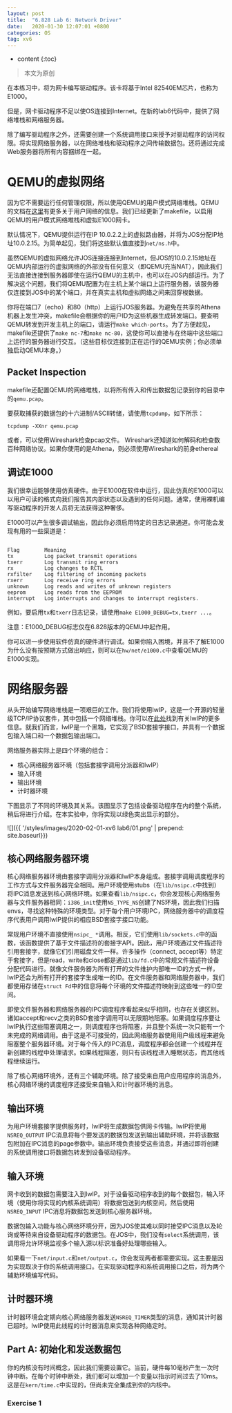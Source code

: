```yaml
---
layout: post
title:  "6.828 Lab 6: Network Driver"
date:   2020-01-30 12:07:01 +0800
categories: OS
tag: xv6
---
```


* content
{:toc}

>本文为原创

在本练习中，将为网卡编写驱动程序。该卡将基于Intel 82540EM芯片，也称为E1000。

但是，网卡驱动程序不足以使OS连接到Internet。在新的lab6代码中，提供了网络堆栈和网络服务器。

除了编写驱动程序之外，还需要创建一个系统调用接口来授予对驱动程序的访问权限。将实现网络服务器，以在网络堆栈和驱动程序之间传输数据包。还将通过完成Web服务器将所有内容捆绑在一起。

# QEMU的虚拟网络

因为它不需要运行任何管理权限，所以使用QEMU的用户模式网络堆栈。QEMU的文档在[这里](http://wiki.qemu.org/download/qemu-doc.html#Using-the-user-mode-network-stack)有更多关于用户网络的信息。我们已经更新了makefile，以启用QEMU的用户模式网络堆栈和虚拟E1000网卡。

默认情况下，QEMU提供运行在IP 10.0.2.2上的虚拟路由器，并将为JOS分配IP地址10.0.2.15。为简单起见，我们将这些默认值直接到`net/ns.h`中。

虽然QEMU的虚拟网络允许JOS连接连接到Internet，但JOS的10.0.2.15地址在QEMU内部运行的虚拟网络的外部没有任何意义（即QEMU充当NAT），因此我们无法直接连接到服务器即使在运行QEMU的主机中，也可以在JOS内部运行。为了解决这个问题，我们将QEMU配置为在主机上某个端口上运行服务器，该服务器仅连接到JOS中的某个端口，并在真实主机和虚拟网络之间来回穿梭数据。

你将在端口7（echo）和80（http）上运行JOS服务器。为避免在共享的Athena机器上发生冲突，makefile会根据你的用户ID为这些机器生成转发端口。要查明QEMU​​转发到开发主机上的端口，请运行`make which-ports`。为了方便起见，makefile还提供了`make nc-7`和`make nc-80`，这使你可以直接与在终端中这些端口上运行的服务器进行交互。（这些目标仅连接到正在运行的QEMU实例；你必须单独启动QEMU本身。）

## Packet Inspection

makefile还配置QEMU的网络堆栈，以将所有传入和传出数据包记录到你的目录中的`qemu.pcap`。

要获取捕获的数据包的十六进制/ASCII转储，请使用`tcpdump`，如下所示：

```
tcpdump -XXnr qemu.pcap
```

或者，可以使用Wireshark检查pcap文件。 Wireshark还知道如何解码和检查数百种网络协议。如果你使用的是Athena，则必须使用Wireshark的前身ethereal

## 调试E1000

我们很幸运能够使用仿真硬件。由于E1000在软件中运行，因此仿真的E1000可以以用户可读的格式向我们报告其内部状态以及遇到的任何问题。通常，使用裸机编写驱动程序的开发人员将无法获得这种奢侈。

E1000可以产生很多调试输出，因此你必须启用特定的日志记录通道。你可能会发现有用的一些渠道是：

```

Flag        Meaning
tx          Log packet transmit operations
txerr	    Log transmit ring errors
rx          Log changes to RCTL
rxfilter    Log filtering of incoming packets
rxerr	    Log receive ring errors
unknown	    Log reads and writes of unknown registers
eeprom	    Log reads from the EEPROM
interrupt   Log interrupts and changes to interrupt registers.
```

例如，要启用`tx`和`txerr`日志记录，请使用`make E1000_DEBUG=tx,txerr ...`。

注意：E1000_DEBUG标志仅在6.828版本的QEMU中起作用。

你可以进一步使用软件仿真的硬件进行调试。如果你陷入困境，并且不了解E1000为什么没有按预期方式做出响应，则可以在`hw/net/e1000.c`中查看QEMU的E1000实现。

# 网络服务器

从头开始编写网络堆栈是一项艰巨的工作。我们将使用lwIP，这是一个开源的轻量级TCP/IP协议套件，其中包括一个网络堆栈。你可以在[此处](https://savannah.nongnu.org/projects/lwip/)找到有关lwIP的更多信息。就我们而言，lwIP是一个黑箱，它实现了BSD套接字接口，并具有一个数据包输入端口和一个数据包输出端口。

网络服务器实际上是四个环境的组合：
+ 核心网络服务器环境（包括套接字调用分派器和lwIP）
+ 输入环境
+ 输出环境
+ 计时器环境

下图显示了不同的环境及其关系。该图显示了包括设备驱动程序在内的整个系统，稍后将进行介绍。在本实验中，你将实现以绿色突出显示的部分。

![]({{ '/styles/images/2020-02-01-xv6 lab6/01.png' | prepend: site.baseurl}})

## 核心网络服务器环境

核心网络服务器环境由套接字调用分派器和lwIP本身组成。套接字调用调度程序的工作方式与文件服务器完全相同。用户环境使用stubs（在`lib/nsipc.c`中找到）将IPC消息发送到核心网络环境。如果查看`lib/nsipc.c`，你会发现核心网络服务器与文件服务器相同：`i386_init`使用`NS_TYPE_NS`创建了NS环境，因此我们扫描envs，寻找这种特殊的环境类型。对于每个用户环境IPC，网络服务器中的调度程序代表用户调用lwIP提供的相应BSD套接字接口功能。

常规用户环境不直接使用`nsipc_ *`调用。相反，它们使用`lib/sockets.c`中的函数，该函数提供了基于文件描述符的套接字API。因此，用户环境通过文件描述符引用套接字，就像它们引用磁盘文件一样。许多操作（connect, accept等）特定于套接字，但是read，write和close都是通过`lib/fd.c`中的常规文件描述符设备分配代码进行。就像文件服务器为所有打开的文件维护内部唯一ID的方式一样，lwIP还会为所有打开的套接字生成唯一的ID。在文件服务器和网络服务器中，我们都使用存储在`struct Fd`中的信息将每个环境的文件描述符映射到这些唯一的ID空间。

即使文件服务器和网络服务器的IPC调度程序看起来似乎相同，也存在关键区别。诸如accept和recv之类的BSD套接字调用可以无限期地阻塞。如果调度程序要让lwIP执行这些阻塞调用之一，则调度程序也将阻塞，并且整个系统一次只能有一个未完成的网络调用。由于这是不可接受的，因此网络服务器使用用户级线程来避免阻塞整个服务器环境。对于每个传入的IPC消息，调度程序都会创建一个线程并在新创建的线程中处理请求。如果线程阻塞，则只有该线程进入睡眠状态，而其他线程继续运行。

除了核心网络环境外，还有三个辅助环境。除了接受来自用户应用程序的消息外，核心网络环境的调度程序还接受来自输入和计时器环境的消息。

## 输出环境

为用户环境套接字提供服务时，lwIP将生成数据包供网卡传输。lwIP将使用`NSREQ_OUTPUT` IPC消息将每个要发送的数据包发送到输出辅助环境，并将该数据包附加在IPC消息的page参数中。输出环境负责接受这些消息，并通过即将创建的系统调用接口将数据包转发到设备驱动程序。

## 输入环境

网卡收到的数据包需要注入到lwIP。对于设备驱动程序收到的每个数据包，输入环境（使用你将实现的内核系统调用）将数据包送到内核空间，然后使用`NSREQ_INPUT` IPC消息将数据包发送到核心服务器环境。

数据包输入功能与核心网络环境分开，因为JOS使其难以同时接受IPC消息以及轮询或等待来自设备驱动程序的数据包。在JOS中，我们没有`select`系统调用，该调用将允许环境监视多个输入源以标识准备好处理哪些输入。

如果看一下`net/input.c`和`net/output.c`，你会发现两者都需要实现。这主要是因为实现取决于你的系统调用接口。在实现驱动程序和系统调用接口之后，将为两个辅助环境编写代码。

## 计时器环境

计时器环境会定期向核心网络服务器发送`NSREQ_TIMER`类型的消息，通知其计时器已超时。lwIP使用此线程的计时器消息来实现各种网络定时。

## Part A: 初始化和发送数据包

你的内核没有时间概念，因此我们需要设置它。当前，硬件每10毫秒产生一次时钟中断。在每个时钟中断处，我们都可以增加一个变量以指示时间过去了10ms。这是在`kern/time.c`中实现的，但尚未完全集成到你的内核中。

### Exercise 1